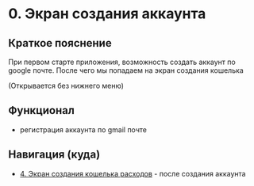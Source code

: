 # 0. Экран создания аккаунта

## Краткое пояснение

При первом старте приложения, возможность создать аккаунт по google почте. После чего мы попадаем
на экран создания кошелька

(Открывается без нижнего меню)

## Функционал

- регистрация аккаунта по gmail почте

## Навигация (куда)

- [4. Экран создания кошелька расходов](screen_4_create_wallet.md) - после создания аккаунта